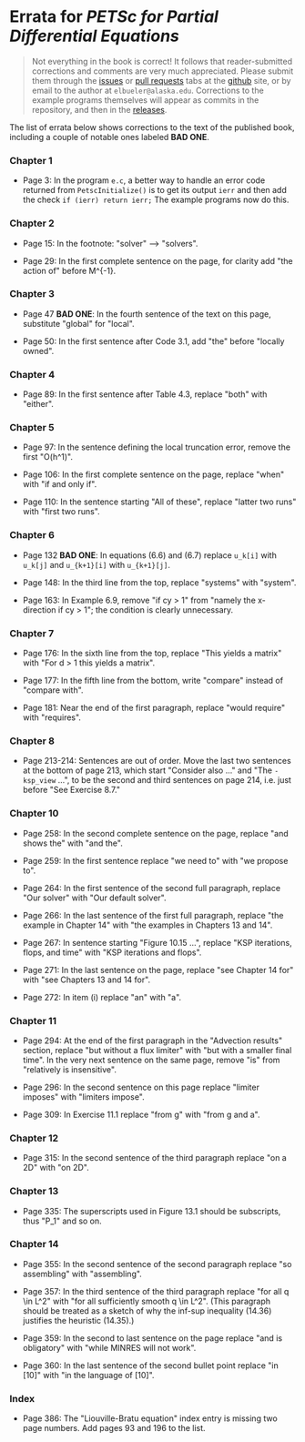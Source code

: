 # Errata for *PETSc for Partial Differential Equations*

> Not everything in the book is correct!  It follows that reader-submitted corrections and comments are very much appreciated.  Please submit them through the [issues](https://github.com/bueler/p4pdes/issues) or [pull requests](https://github.com/bueler/p4pdes/pulls) tabs at the [github](https://github.com/bueler/p4pdes) site, or by email to the author at `elbueler@alaska.edu`.  Corrections to the example programs themselves will appear as commits in the repository, and then in the [releases](https://github.com/bueler/p4pdes/releases).

The list of errata below shows corrections to the text of the published book, including a couple of notable ones labeled **BAD ONE**.

### Chapter 1

* Page 3: In the program `e.c`, a better way to handle an error code returned from `PetscInitialize()` is to get its output `ierr` and then add the check `if (ierr) return ierr;`  The example programs now do this.

### Chapter 2

* Page 15: In the footnote: "solver" --> "solvers".

* Page 29: In the first complete sentence on the page, for clarity add "the action of" before M^{-1}.

### Chapter 3

* Page 47 **BAD ONE**: In the fourth sentence of the text on this page, substitute "global" for "local".

* Page 50: In the first sentence after Code 3.1, add "the" before "locally owned".

### Chapter 4

* Page 89: In the first sentence after Table 4.3, replace "both" with "either".

### Chapter 5

* Page 97: In the sentence defining the local truncation error, remove the first "O(h^1)".

* Page 106: In the first complete sentence on the page, replace "when" with "if and only if".

* Page 110: In the sentence starting "All of these", replace "latter two runs" with "first two runs".

### Chapter 6

* Page 132 **BAD ONE**: In equations (6.6) and (6.7) replace `u_k[i]` with `u_k[j]` and `u_{k+1}[i]` with `u_{k+1}[j]`.

* Page 148: In the third line from the top, replace "systems" with "system".

* Page 163: In Example 6.9, remove "if cy > 1" from "namely the x-direction if cy > 1"; the condition is clearly unnecessary.

### Chapter 7

* Page 176: In the sixth line from the top, replace "This yields a matrix" with "For d > 1 this yields a matrix".

* Page 177: In the fifth line from the bottom, write "compare" instead of "compare with".

* Page 181: Near the end of the first paragraph, replace "would require" with "requires".

### Chapter 8

* Page 213-214: Sentences are out of order.  Move the last two sentences at the bottom of page 213, which start "Consider also ..." and "The `-ksp_view` ...", to be the second and third sentences on page 214, i.e. just before "See Exercise 8.7."

### Chapter 10

* Page 258: In the second complete sentence on the page, replace "and shows the" with "and the".

* Page 259: In the first sentence replace "we need to" with "we propose to".

* Page 264: In the first sentence of the second full paragraph, replace "Our solver" with "Our default solver".

* Page 266: In the last sentence of the first full paragraph, replace "the example in Chapter 14" with "the examples in Chapters 13 and 14".

* Page 267: In sentence starting "Figure 10.15 ...", replace "KSP iterations, flops, and time" with "KSP iterations and flops".

* Page 271: In the last sentence on the page, replace "see Chapter 14 for" with "see Chapters 13 and 14 for".

* Page 272: In item (i) replace "an" with "a".

### Chapter 11

* Page 294: At the end of the first paragraph in the "Advection results" section, replace "but without a flux limiter" with "but with a smaller final time".  In the very next sentence on the same page, remove "is" from "relatively is insensitive".

* Page 296: In the second sentence on this page replace "limiter imposes" with "limiters impose".

* Page 309: In Exercise 11.1 replace "from g" with "from g and a".

### Chapter 12

* Page 315: In the second sentence of the third paragraph replace "on a 2D" with "on 2D".

### Chapter 13

* Page 335: The superscripts used in Figure 13.1 should be subscripts, thus "P_1" and so on.

### Chapter 14

* Page 355: In the second sentence of the second paragraph replace "so assembling" with "assembling".

* Page 357: In the third sentence of the third paragraph replace "for all q \in L^2" with "for all sufficiently smooth q \in L^2".  (This paragraph should be treated as a sketch of why the inf-sup inequality (14.36) justifies the heuristic (14.35).)

* Page 359: In the second to last sentence on the page replace "and is obligatory" with "while MINRES will not work".

* Page 360: In the last sentence of the second bullet point replace "in [10]" with "in the language of [10]".

### Index

* Page 386: The "Liouville-Bratu equation" index entry is missing two page numbers.  Add pages 93 and 196 to the list.
